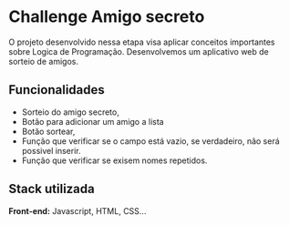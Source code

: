 # Challenge Amigo secreto

O projeto desenvolvido nessa etapa visa aplicar conceitos importantes sobre Logica de Programação. Desenvolvemos um aplicativo web de sorteio de amigos.




## Funcionalidades

- Sorteio do amigo secreto,
- Botão para adicionar um amigo a lista
- Botão sortear,
- Função que verificar se o campo está vazio, se verdadeiro, não será possivel inserir.
- Função que verificar se exisem nomes repetidos.


## Stack utilizada

**Front-end:** Javascript, HTML, CSS...


